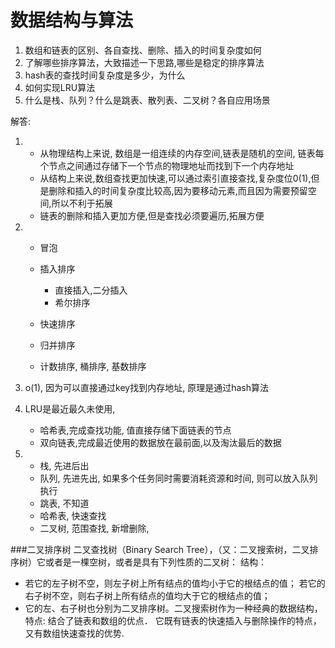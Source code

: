 # 数据结构与算法
1. 数组和链表的区别、各自查找、删除、插入的时间复杂度如何
2. 了解哪些排序算法，大致描述一下思路,哪些是稳定的排序算法
3. hash表的查找时间复杂度是多少，为什么
4. 如何实现LRU算法
5. 什么是栈、队列？什么是跳表、散列表、二叉树？各自应用场景



解答:

1. + 从物理结构上来说, 数组是一组连续的内存空间,链表是随机的空间, 链表每个节点之间通过存储下一个节点的物理地址而找到下一个内存地址
   + 从结构上来说,数组查找更加快速,可以通过索引直接查找,复杂度位0(1),但是删除和插入的时间复杂度比较高,因为要移动元素,而且因为需要预留空间,所以不利于拓展
   + 链表的删除和插入更加方便,但是查找必须要遍历,拓展方便

2. + 冒泡
   + 插入排序
     + 直接插入,二分插入
     + 希尔排序

   + 快速排序
   + 归并排序
   + 计数排序, 桶排序, 基数排序

3. o(1), 因为可以直接通过key找到内存地址, 原理是通过hash算法
4. LRU是最近最久未使用, 
   + 哈希表,完成查找功能, 值直接存储下面链表的节点
   + 双向链表,完成最近使用的数据放在最前面,以及淘汰最后的数据

5. + 栈, 先进后出
   + 队列, 先进先出, 如果多个任务同时需要消耗资源和时间, 则可以放入队列执行
   + 跳表, 不知道
   + 哈希表, 快速查找
   + 二叉树, 范围查找, 新增删除,
   


###二叉排序树
二叉查找树（Binary Search Tree），（又：二叉搜索树，二叉排序树）它或者是一棵空树，或者是具有下列性质的二叉树：
结构：
+  若它的左子树不空，则左子树上所有结点的值均小于它的根结点的值； 若它的右子树不空，则右子树上所有结点的值均大于它的根结点的值；
+  它的左、右子树也分别为二叉排序树。二叉搜索树作为一种经典的数据结构，
特点:
结合了链表和数组的优点．
它既有链表的快速插入与删除操作的特点，又有数组快速查找的优势.
